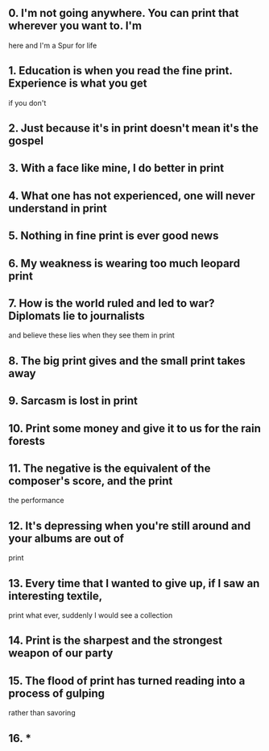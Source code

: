 ##  0\. I'm not going anywhere. You can print that wherever you want to. I'm
here and I'm a Spur for life

##  1\. Education is when you read the fine print. Experience is what you get
if you don't

##  2\. Just because it's in print doesn't mean it's the gospel

##  3\. With a face like mine, I do better in print

##  4\. What one has not experienced, one will never understand in print

##  5\. Nothing in fine print is ever good news

##  6\. My weakness is wearing too much leopard print

##  7\. How is the world ruled and led to war? Diplomats lie to journalists
and believe these lies when they see them in print

##  8\. The big print gives and the small print takes away

##  9\. Sarcasm is lost in print

##  10\. Print some money and give it to us for the rain forests

##  11\. The negative is the equivalent of the composer's score, and the print
the performance

##  12\. It's depressing when you're still around and your albums are out of
print

##  13\. Every time that I wanted to give up, if I saw an interesting textile,
print what ever, suddenly I would see a collection

##  14\. Print is the sharpest and the strongest weapon of our party

##  15\. The flood of print has turned reading into a process of gulping
rather than savoring

##  16\. *

